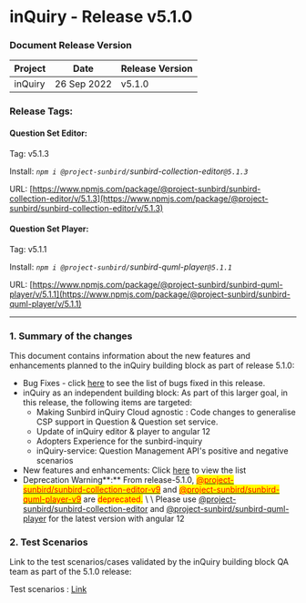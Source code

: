 # inQuiry - Release v5.1.0

### Document Release Version

| Project | Date        | Release Version |
| ------- | ----------- | --------------- |
| inQuiry | 26 Sep 2022 | v5.1.0          |

### **Release Tags:**

#### Question Set **Editor**:

Tag: v5.1.3

Install: _`npm i @project-sunbird/`sunbird-collection-editor`@5.1.3`_

URL: [https://www.npmjs.com/package/@project-sunbird/sunbird-collection-editor/v/5.1.3](https://www.npmjs.com/package/@project-sunbird/sunbird-collection-editor/v/5.1.3)



#### Question Set Player:

Tag: v5.1.1

Install: _`npm i @project-sunbird/`sunbird-quml-player`@5.1.1`_

URL: [https://www.npmjs.com/package/@project-sunbird/sunbird-quml-player/v/5.1.1](https://www.npmjs.com/package/@project-sunbird/sunbird-quml-player/v/5.1.1)

****

### **1. Summary of the changes**

This document contains information about the new features and enhancements planned to the inQuiry building block as part of release 5.1.0:

* Bug Fixes - click [here](https://project-sunbird.atlassian.net/issues/?filter=12625) to see the list of bugs fixed in this release.
* inQuiry as an independent building block: As part of this larger goal, in this release, the following items are targeted:
  * Making Sunbird inQuiry Cloud agnostic : Code changes to generalise CSP support in Question & Question set service.
  * Update of inQuiry editor & player to angular 12
  * Adopters Experience for the sunbird-inquiry
  * inQuiry-service: Question Management API's positive and negative scenarios
* New features and enhancements: Click [here](https://project-sunbird.atlassian.net/issues/?filter=12625) to view the list
* Deprecation Warning**:** From release-5.1.0, [<mark style="color:red;">@project-sunbird/sunbird-collection-editor-v9</mark>](https://www.npmjs.com/package/@project-sunbird/sunbird-collection-editor-v9) <mark style="color:red;"></mark> and <mark style="color:red;"></mark> [<mark style="color:red;">@project-sunbird/sunbird-quml-player-v9</mark>](https://www.npmjs.com/package/@project-sunbird/sunbird-quml-player-v9) <mark style="color:red;"></mark> are <mark style="color:red;">deprecated.</mark> \ <mark style="color:red;"></mark>\ <mark style="color:red;"></mark>Please use [@project-sunbird/sunbird-collection-editor](https://www.npmjs.com/package/@project-sunbird/sunbird-collection-editor/v/5.1.3) and <mark style="color:red;"></mark> [@project-sunbird/sunbird-quml-player](https://www.npmjs.com/package/@project-sunbird/sunbird-quml-player/v/5.1.1) for the latest version with angular 12

### 2. Test Scenarios

Link to the test scenarios/cases validated by the inQuiry building block QA team as part of the 5.1.0 release:&#x20;

Test scenarios : [Link](https://project-sunbird.atlassian.net/wiki/spaces/SunbirdinQuiry/pages/3238002689/Inquiry+Release+5.1.0+Test+Scenarios)

